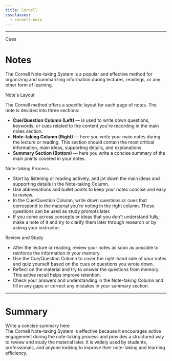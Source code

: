 ```yaml
---
title: Cornell
cssclasses:
  - cornell-note
---
```

---
<div class="cues-header">Cues</div>

# Notes

The Cornell Note-taking System is a popular and effective method for organizing and summarizing information during lectures, readings, or any other form of learning.


<aside>Note's Layout</aside>

The Cornell method offers a specific layout for each page of notes. The note is devided into three sections: 
- **Cue/Question Column (Left)** — is used to write down questions, keywords, or cues related to the content you're recording in the main notes section.
- **Note-taking Column (Right)** — here you write your main notes during the lecture or reading. This section should contain the most critical information, main ideas, supporting details, and explanations.
- **Summary Section (Bottom)** — here you write a concise summary of the main points covered in your notes.

<aside>Note-taking Process</aside>

* Start by listening or reading actively, and jot down the main ideas and supporting details in the Note-taking Column.
* Use abbreviations and bullet points to keep your notes concise and easy to review.
* In the Cue/Question Column, write down questions or cues that correspond to the material you're noting in the right column. These questions can be used as study prompts later.
* If you come across concepts or ideas that you don't understand fully, make a note of it and try to clarify them later through research or by asking your instructor.

<aside>Review and Study</aside>

* After the lecture or reading, review your notes as soon as possible to reinforce the information in your memory.
* Use the Cue/Question Column to cover the right-hand side of your notes and quiz yourself based on the cues or questions you wrote down.
* Reflect on the material and try to answer the questions from memory. This active recall helps improve retention.
* Check your answers and understanding in the Note-taking Column and fill in any gaps or correct any mistakes in your summary section.

---

# Summary

<summary>Write a concise summary here</summary>
The Cornell Note-taking System is effective because it encourages active engagement during the note-taking process and provides a structured way to review and study the material later. It is widely used by students, professionals, and anyone looking to improve their note-taking and learning efficiency.